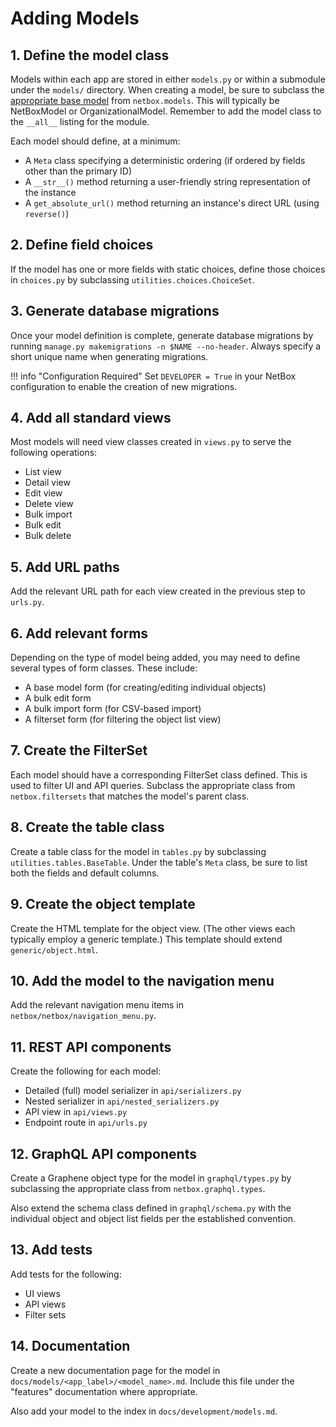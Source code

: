 # Adding Models

## 1. Define the model class

Models within each app are stored in either `models.py` or within a submodule under the `models/` directory. When creating a model, be sure to subclass the [appropriate base model](models.md) from `netbox.models`. This will typically be NetBoxModel or OrganizationalModel. Remember to add the model class to the `__all__` listing for the module.

Each model should define, at a minimum:

* A `Meta` class specifying a deterministic ordering (if ordered by fields other than the primary ID)
* A `__str__()` method returning a user-friendly string representation of the instance
* A `get_absolute_url()` method returning an instance's direct URL (using `reverse()`)

## 2. Define field choices

If the model has one or more fields with static choices, define those choices in `choices.py` by subclassing `utilities.choices.ChoiceSet`.

## 3. Generate database migrations

Once your model definition is complete, generate database migrations by running `manage.py makemigrations -n $NAME --no-header`. Always specify a short unique name when generating migrations.

!!! info "Configuration Required"
    Set `DEVELOPER = True` in your NetBox configuration to enable the creation of new migrations.

## 4. Add all standard views

Most models will need view classes created in `views.py` to serve the following operations:

* List view
* Detail view
* Edit view
* Delete view
* Bulk import
* Bulk edit
* Bulk delete

## 5. Add URL paths

Add the relevant URL path for each view created in the previous step to `urls.py`.

## 6. Add relevant forms

Depending on the type of model being added, you may need to define several types of form classes. These include:

* A base model form (for creating/editing individual objects)
* A bulk edit form
* A bulk import form (for CSV-based import)
* A filterset form (for filtering the object list view)

## 7. Create the FilterSet

Each model should have a corresponding FilterSet class defined. This is used to filter UI and API queries. Subclass the appropriate class from `netbox.filtersets` that matches the model's parent class.

## 8. Create the table class

Create a table class for the model in `tables.py` by subclassing `utilities.tables.BaseTable`. Under the table's `Meta` class, be sure to list both the fields and default columns.

## 9. Create the object template

Create the HTML template for the object view. (The other views each typically employ a generic template.) This template should extend `generic/object.html`.

## 10. Add the model to the navigation menu

Add the relevant navigation menu items in `netbox/netbox/navigation_menu.py`.

## 11. REST API components

Create the following for each model:

* Detailed (full) model serializer in `api/serializers.py`
* Nested serializer in `api/nested_serializers.py`
* API view in `api/views.py`
* Endpoint route in `api/urls.py`

## 12. GraphQL API components

Create a Graphene object type for the model in `graphql/types.py` by subclassing the appropriate class from `netbox.graphql.types`.

Also extend the schema class defined in `graphql/schema.py` with the individual object and object list fields per the established convention.

## 13. Add tests

Add tests for the following:

* UI views
* API views
* Filter sets

## 14. Documentation

Create a new documentation page for the model in `docs/models/<app_label>/<model_name>.md`. Include this file under the "features" documentation where appropriate.

Also add your model to the index in `docs/development/models.md`.
